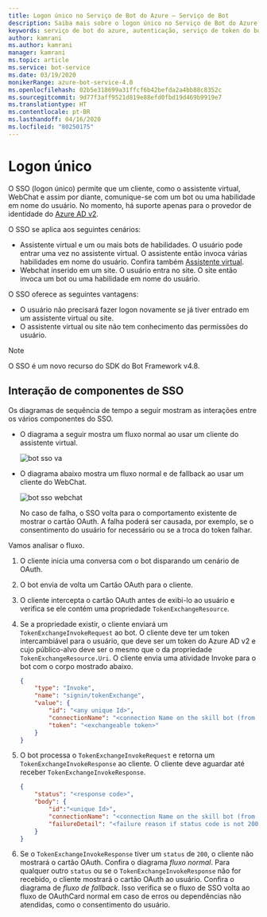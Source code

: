 ```yaml
---
title: Logon único no Serviço de Bot do Azure – Serviço de Bot
description: Saiba mais sobre o logon único no Serviço de Bot do Azure.
keywords: serviço de bot do azure, autenticação, serviço de token do bot framework
author: kamrani
ms.author: kamrani
manager: kamrani
ms.topic: article
ms.service: bot-service
ms.date: 03/19/2020
monikerRange: azure-bot-service-4.0
ms.openlocfilehash: 02b5e318699a31ffcf6b42befda2a4bb88c8352c
ms.sourcegitcommit: 9d77f3aff9521d819e88efd0fbd19d469b9919e7
ms.translationtype: HT
ms.contentlocale: pt-BR
ms.lasthandoff: 04/16/2020
ms.locfileid: "80250175"
---
```

# <a name="single-sign-on"></a>Logon único

O SSO (logon único) permite que um cliente, como o assistente virtual, WebChat e assim por diante, comunique-se com um bot ou uma habilidade em nome do usuário.
No momento, há suporte apenas para o provedor de identidade do [Azure AD v2](./bot-builder-concept-identity-providers.md#azure-active-directory-identity-provider).

O SSO se aplica aos seguintes cenários:

- Assistente virtual e um ou mais bots de habilidades. O usuário pode entrar uma vez no assistente virtual. O assistente então invoca várias habilidades em nome do usuário. Confira também [Assistente virtual](./bot-builder-virtual-assistant-introduction.md).
- Webchat inserido em um site. O usuário entra no site. O site então invoca um bot ou uma habilidade em nome do usuário.

O SSO oferece as seguintes vantagens:

- O usuário não precisará fazer logon novamente se já tiver entrado em um assistente virtual ou site.
- O assistente virtual ou site não tem conhecimento das permissões do usuário.

> [!NOTE]
> O SSO é um novo recurso do SDK do Bot Framework v4.8.

## <a name="sso-components-interaction"></a>Interação de componentes de SSO

Os diagramas de sequência de tempo a seguir mostram as interações entre os vários componentes do SSO.


- O diagrama a seguir mostra um fluxo normal ao usar um cliente do assistente virtual.

    ![bot sso va](media/concept-bot-authentication/bot-auth-sso-va-time-sequence.PNG)


- O diagrama abaixo mostra um fluxo normal e de fallback ao usar um cliente do WebChat.

    ![bot sso webchat](media/concept-bot-authentication/bot-auth-sso-webchat-time-sequence.PNG)

    No caso de falha, o SSO volta para o comportamento existente de mostrar o cartão OAuth.
    A falha poderá ser causada, por exemplo, se o consentimento do usuário for necessário ou se a troca do token falhar.

Vamos analisar o fluxo.

1. O cliente inicia uma conversa com o bot disparando um cenário de OAuth.
1. O bot envia de volta um Cartão OAuth para o cliente.
1. O cliente intercepta o cartão OAuth antes de exibi-lo ao usuário e verifica se ele contém uma propriedade `TokenExchangeResource`.
1. Se a propriedade existir, o cliente enviará um `TokenExchangeInvokeRequest` ao bot. O cliente deve ter um token intercambiável para o usuário, que deve ser um token do Azure AD v2 e cujo público-alvo deve ser o mesmo que o da propriedade `TokenExchangeResource.Uri`. <!-- For an example on how to get the user's exchangeable token, please refer to this [Webchat Sample (TBD)](https://linkrequired). --> O cliente envia uma atividade Invoke para o bot com o corpo mostrado abaixo.

    ```json
    {
        "type": "Invoke",
        "name": "signin/tokenExchange",
        "value": {
            "id": "<any unique Id>",
            "connectionName": "<connection Name on the skill bot (from the OAuth Card)>",
            "token": "<exchangeable token>"
        }
    }
    ```

1. O bot processa o `TokenExchangeInvokeRequest` e retorna um `TokenExchangeInvokeResponse` ao cliente. O cliente deve aguardar até receber `TokenExchangeInvokeResponse`.

    ```json
    {
        "status": "<response code>",
        "body": {
            "id":"<unique Id>",
            "connectionName": "<connection Name on the skill bot (from the OAuth Card)>",
            "failureDetail": "<failure reason if status code is not 200, null otherwise>"
        }
    }
    ```

1. Se o `TokenExchangeInvokeResponse` tiver um `status` de `200`, o cliente não mostrará o cartão OAuth. Confira o diagrama *fluxo normal*. Para qualquer outro `status` ou se o `TokenExchangeInvokeResponse` não for recebido, o cliente mostrará o cartão OAuth ao usuário. Confira o diagrama de *fluxo de fallback*. Isso verifica se o fluxo de SSO volta ao fluxo de OAuthCard normal em caso de erros ou dependências não atendidas, como o consentimento do usuário.

<!--
This section belongs to a how to (sample) article (TBD).

## Create Azure AD applications

Currently SSO in botframework is only supported for aadV2 apps.
We need to create 2 applications - one for the client and one for the Bot.
Depending on the scenario, the client may be webchat or a virtual assistant.
The general case for a Bot would be a skill Bot.

## Client Azure AD app

The client AAD application will be used to create an exchangeable token that will be passed onto the bot.
For an example of how to create an AAD app, look at the [bot builder authentication docs](https://docs.microsoft.com/azure/bot-service/bot-builder-authentication?view=azure-bot-service-4.0&tabs=csharp#create-your-azure-ad-application).

## Service Azure AD app

1) Follow the steps on [Create your Azure AD application](https://docs.microsoft.com/azure/bot-service/bot-builder-authentication?view=azure-bot-service-4.0&tabs=csharp#create-your-azure-ad-application).
2) In the **Expose an api** panel, click **Add a scope**. Fill in the fields
    - Click the **Add scope button**.
    - Click the **Add a client application** button, and enter the app Id for the client AAD app. Select the Scope that you created in the previous step. This ensures that the user will not be asked to consent when the client tries to get an exchangeable token for this app's scope
3) In the **Manifest** panel, set the `accessTokenAcceptedVersion` key to be `2`.

## Service Auth Connection

Remove these links and add back to how to page after sample is posted to botbuilder-samples experimental folder

1) Follow the directions in the [bot builder authentication doc](https://docs.microsoft.com/azure/bot-service/bot-builder-authentication?view=azure-bot-service-4.0&tabs=csharp#azure-ad-v2)
2) In the **Expose an api** panel, copy the scope that you added earlier. Fill it in the **Token Exchange Uri** field.
3) Save the connection setting. -->